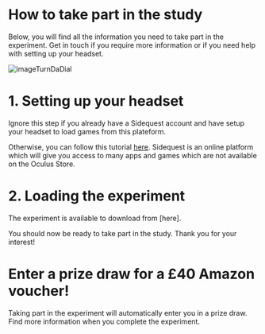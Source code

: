 

# How to take part in the study


Below, you will find all the information you need to take part in the experiment. Get in touch if you require more information or if you need help with setting up your headset. 

![imageTurnDaDial](https://user-images.githubusercontent.com/74906995/158996456-dff5eb37-1a0e-4d70-97da-536660c3fe2a.jpg)

# 1. Setting up your headset  

Ignore this step if you already have a Sidequest account and have setup your headset to load games from this plateform.

Otherwise, you can follow this tutorial [here](https://sidequestvr.com/setup-howto). Sidequest is an online platform which will give you access to many apps and games which are not available on the Oculus Store. 

# 2. Loading the experiment 

The experiment is available to download from [here].

You should now be ready to take part in the study. Thank you for your interest!

# Enter a prize draw for a £40 Amazon voucher! 

Taking part in the experiment will automatically enter you in a prize draw. Find more information when you complete the experiment.
